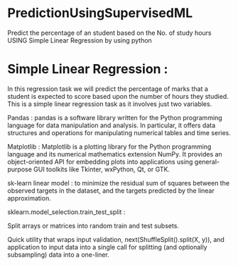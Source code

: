 # PredictionUsingSupervisedML
Predict the percentage of an student based on the No. of study hours USING Simple Linear Regression by using python

# Simple Linear Regression :
In this regression task we will predict the percentage of marks that a student is expected
to score based upon the number of hours they studied. This is a simple linear regression 
task as it involves just two variables.

Pandas :
pandas is a software library written for the Python programming language for data manipulation and analysis. In particular, it offers data structures and operations for manipulating numerical tables and time series.

Matplotlib :
Matplotlib is a plotting library for the Python programming language and its numerical mathematics extension NumPy. It provides an object-oriented API for embedding plots into applications using general-purpose GUI toolkits like Tkinter, wxPython, Qt, or GTK.

sk-learn linear model :
to minimize the residual sum of squares between the observed targets in the dataset, and the targets predicted by the linear approximation.

sklearn.model_selection.train_test_split :

Split arrays or matrices into random train and test subsets.

Quick utility that wraps input validation, next(ShuffleSplit().split(X, y)), and application to input data into a single call for splitting (and optionally subsampling) data into a one-liner.

